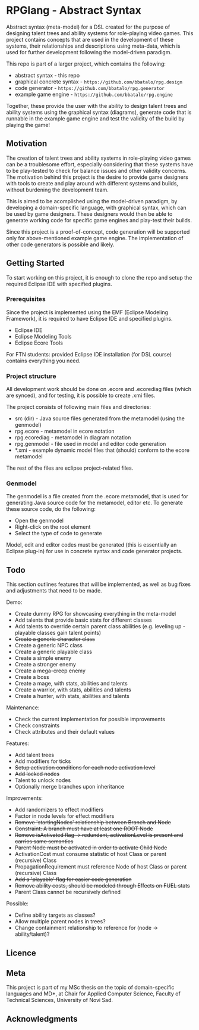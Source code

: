 # RPGlang - Abstract Syntax

Abstract syntax (meta-model) for a DSL created for the purpose of designing talent trees and ability systems for role-playing video games. This project contains concepts that are used in the development of these systems, their relationships and descriptions using meta-data, which is used for further development following the model-driven paradigm.

This repo is part of a larger project, which contains the following:

* abstract syntax - this repo
* graphical concrete syntax - `https://github.com/bbatalo/rpg.design`
* code generator - `https://github.com/bbatalo/rpg.generator`
* example game engine - `https://github.com/bbatalo/rpg.engine`

Together, these provide the user with the ability to design talent trees and ability systems using the graphical syntax (diagrams), generate code that is runnable in the example game engine and test the validity of the build by playing the game!

## Motivation

The creation of talent trees and ability systems in role-playing video games can be a troublesome effort, especially considering that these systems have to be play-tested to check for balance issues and other validity concerns. The motivation behind this project is the desire to provide game designers with tools to create and play around with different systems and builds, without burdening the development team.

This is aimed to be acomplished using the model-driven paradigm, by developing a domain-specific language, with graphical syntax, which can be used by game designers. These designers would then be able to generate working code for specific game engines and play-test their builds.

Since this project is a proof-of-concept, code generation will be supported only for above-mentioned example game engine. The implementation of other code generators is possible and likely.

## Getting Started

To start working on this project, it is enough to clone the repo and setup the required Eclipse IDE with specified plugins.

### Prerequisites

Since the project is implemented using the EMF (Eclipse Modeling Framework), it is required to have Eclipse IDE and specified plugins.

* Eclipse IDE
* Eclipse Modeling Tools
* Eclipse Ecore Tools

For FTN students: provided Eclipse IDE installation (for DSL course) contains everything you need.

### Project structure

All development work should be done on .ecore and .ecorediag files (which are synced), and for testing, it is possible to create .xmi files.

The project consists of following main files and directories:

* src (dir) - Java source files generated from the metamodel (using the genmodel)
* rpg.ecore - metamodel in ecore notation
* rpg.ecorediag - metamodel in diagram notation
* rpg.genmodel - file used in model and editor code generation
* *.xmi - example dynamic model files that (should) conform to the ecore metamodel

The rest of the files are eclipse project-related files.

### Genmodel

The genmodel is a file created from the .ecore metamodel, that is used for generating Java source code for the metamodel, editor etc. To generate these source code, do the following:

* Open the genmodel
* Right-click on the root element
* Select the type of code to generate

Model, edit and editor codes must be generated (this is essentially an Eclipse plug-in) for use in concrete syntax and code generator projects.

## Todo

This section outlines features that will be implemented, as well as bug fixes and adjustments that need to be made.

Demo:

* Create dummy RPG for showcasing everything in the meta-model
* Add talents that provide basic stats for different classes
* Add talents to override certain parent class abilities (e.g. leveling up - playable classes gain talent points)
* ~~Create a generic character class~~
* Create a generic NPC class
* Create a generic playable class
* Create a simple enemy
* Create a stronger enemy
* Create a mega-creep enemy
* Create a boss
* Create a mage, with stats, abilities and talents
* Create a warrior, with stats, abilities and talents
* Create a hunter, with stats, abilities and talents

Maintenance:

* Check the current implementation for possible improvements
* Check constraints
* Check attributes and their default values

Features:

* Add talent trees
* Add modifiers for ticks
* ~~Setup activation conditions for each node activation level~~
* ~~Add locked nodes~~
* Talent to unlock nodes
* Optionally merge branches upon inheritance

Improvements:

* Add randomizers to effect modifiers
* Factor in node levels for effect modifiers
* ~~Remove 'startingNodes' relationship between Branch and Node~~
* ~~Constraint: A branch must have at least one ROOT Node~~
* ~~Remove isActivated flag -> redundant, activationLevel is present and carries same semantics~~
* ~~Parent Node must be activated in order to activate Child Node~~
* ActivationCost must consume statistic of host Class or parent (recursive) Class
* PropagationRequirement must reference Node of host Class or parent (recursive) Class
* ~~Add a 'playable' flag for easier code generation~~
* ~~Remove ability costs, should be modeled through Effects on FUEL stats~~
* Parent Class cannot be recursively defined


Possible:

* Define ability targets as classes?
* Allow multiple parent nodes in trees?
* Change containment relationship to reference for (node -> ability/talent)?

## Licence

## Meta

This project is part of my MSc thesis on the topic of domain-specific languages and MD*,
at Chair for Applied Computer Science, Faculty of Technical Sciences, University of Novi Sad.

## Acknowledgments
